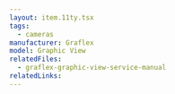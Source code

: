 ```yaml
---
layout: item.11ty.tsx
tags:
  - cameras
manufacturer: Graflex
model: Graphic View
relatedFiles:
  - graflex-graphic-view-service-manual
relatedLinks:
---
```

